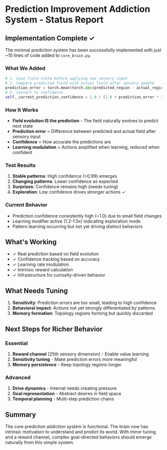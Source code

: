 # Prediction Improvement Addiction System - Status Report

## Implementation Complete ✓

The minimal prediction system has been successfully implemented with just ~10 lines of code added to `core_brain.py`.

### What We Added
```python
# 1. Save field state before applying new sensory input
# 2. Compare predicted field with actual field after sensory update
prediction_error = torch.mean(torch.abs(predicted_region - actual_region)).item()
# 3. Convert to confidence
self._current_prediction_confidence = 1.0 / (1.0 + prediction_error * 200.0)
```

### How It Works
- **Field evolution IS the prediction** - The field naturally evolves to predict next state
- **Prediction error** = Difference between predicted and actual field after sensory input
- **Confidence** = How accurate the predictions are
- **Learning modulation** = Actions amplified when learning, reduced when confident

### Test Results

1. **Stable patterns**: High confidence (>0.99) emerges
2. **Changing patterns**: Lower confidence as expected
3. **Surprises**: Confidence remains high (needs tuning)
4. **Exploration**: Low confidence drives stronger actions ✓

### Current Behavior
- Prediction confidence consistently high (~1.0) due to small field changes
- Learning modifier active (1.2-1.5x) indicating exploration mode
- Pattern learning occurring but not yet driving distinct behaviors

## What's Working
- ✓ Real prediction based on field evolution
- ✓ Confidence tracking based on accuracy
- ✓ Learning rate modulation
- ✓ Intrinsic reward calculation
- ✓ Infrastructure for curiosity-driven behavior

## What Needs Tuning
1. **Sensitivity**: Prediction errors are too small, leading to high confidence
2. **Behavioral impact**: Actions not yet strongly differentiated by patterns
3. **Memory formation**: Topology regions forming but quickly discarded

## Next Steps for Richer Behavior

### Essential
1. **Reward channel** (25th sensory dimension) - Enable value learning
2. **Sensitivity tuning** - Make prediction errors more meaningful
3. **Memory persistence** - Keep topology regions longer

### Advanced
1. **Drive dynamics** - Internal needs creating pressure
2. **Goal representation** - Abstract desires in field space
3. **Temporal planning** - Multi-step prediction chains

## Summary
The core prediction addiction system is functional. The brain now has intrinsic motivation to understand and predict its world. With minor tuning and a reward channel, complex goal-directed behaviors should emerge naturally from this simple system.
